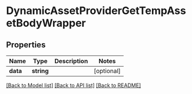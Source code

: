 # DynamicAssetProviderGetTempAssetBodyWrapper

## Properties
Name | Type | Description | Notes
------------ | ------------- | ------------- | -------------
**data** | **string** |  | [optional] 

[[Back to Model list]](../README.md#documentation-for-models) [[Back to API list]](../README.md#documentation-for-api-endpoints) [[Back to README]](../README.md)


